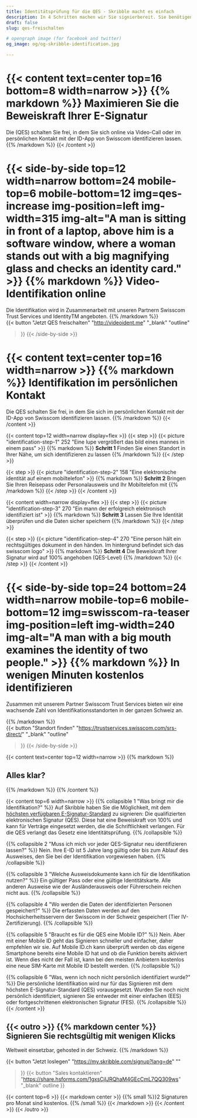 ```yaml
---
title: Identitätsprüfung für die QES - Skribble macht es einfach
description: In 4 Schritten machen wir Sie signierbereit. Sie benötigen nur ein Mobiltelefon und ein gültiges Reisedokument.
draft: false
slug: qes-freischalten

# opengraph image (for facebook and twitter)
og_image: og/og-skribble-identification.jpg

---
```

{{< content text=center top=16 bottom=8 width=narrow >}}
{{% markdown %}}
Maximieren Sie die Beweiskraft 
Ihrer E-Signatur
===============
Die (QES) schalten Sie frei, in dem Sie sich online 
via Video-Call oder im persönlichen Kontakt 
mit der ID-App von Swisscom identifizieren lassen.
{{% /markdown %}}
{{< /content >}}

[//]: # (--------------------------------------------------------------------------------------------------------------)

{{< side-by-side top=12 width=narrow bottom=24 mobile-top=6 mobile-bottom=12 img=qes-increase img-position=left img-width=315 img-alt="A man is sitting in front of a laptop, above him is a software window, where a woman stands out with a big magnifying glass and checks an identity card." >}}
{{% markdown %}}
Video-Identifikation 
online
===============
Die Identifikation wird in Zusammenarbeit mit unseren Partnern Swisscom Trust Services und IdentityTM angeboten. 
{{% /markdown %}}
<br>
{{< button
  "Jetzt QES freischalten"
  "http://videoident.me"
  "_blank"
  "outline"
>}}
{{< /side-by-side >}}

[//]: # (--------------------------------------------------------------------------------------------------------------)


{{< content text=center top=16 width=narrow >}}
{{% markdown %}}
Identifikation 
im persönlichen Kontakt
===============
Die QES schalten Sie frei, in dem Sie sich im persönlichen Kontakt
mit der ID-App von Swisscom identifizieren lassen.
{{% /markdown %}}
{{< /content >}}

{{< content top=12 width=narrow display=flex >}}
{{< step >}}
{{< picture "identification-step-1" 252 "Eine lupe vergrößert das bild eines mannes in einem pass" >}}
{{% markdown %}}
**Schritt 1**
Finden Sie einen Standort in Ihrer Nähe, um sich identifizieren zu lassen
{{% /markdown %}}
{{< /step >}}

{{< step >}}
{{< picture "identification-step-2" 158 "Eine elektronische identität auf einem mobiltelefon" >}}
{{% markdown %}}
**Schritt 2**
Bringen Sie Ihren Reisepass oder Personalausweis und Ihr Mobiltelefon mit
{{% /markdown %}}
{{< /step >}}
{{< /content >}}

{{< content width=narrow display=flex >}}
{{< step >}}
{{< picture "identification-step-3" 270 "Ein mann der erfolgreich elektronisch identifiziert ist" >}}
{{% markdown %}}
**Schritt 3**
Lassen Sie Ihre Identität überprüfen und die Daten sicher speichern
{{% /markdown %}}
{{< /step >}}

{{< step >}}
{{< picture "identification-step-4" 270 "Eine person hält ein rechtsgültiges dokument in den händen. Im hintergrund befindet sich das swisscom logo" >}}
{{% markdown %}}
**Schritt 4**
Die Beweiskraft Ihrer Signatur wird auf 100% angehoben (QES-Level)
{{% /markdown %}}
{{< /step >}}
{{< /content >}}

[//]: # (--------------------------------------------------------------------------------------------------------------)

{{< side-by-side top=24 bottom=24 width=narrow mobile-top=6 mobile-bottom=12 img=swisscom-ra-teaser img-position=left img-width=240 img-alt="A man with a big mouth examines the identity of two people." >}}
{{% markdown %}}
In wenigen Minuten kostenlos
identifizieren
===============
Zusammen mit unserem Partner Swisscom Trust Services bieten wir eine wachsende Zahl von Identifikationsstandorten in der ganzen Schweiz an.

{{% /markdown %}}
<br>
{{< button
  "Standort finden"
  "https://trustservices.swisscom.com/srs-direct/"
  "_blank"
  "outline"
>}}
{{< /side-by-side >}}

[//]: # (--------------------------------------------------------------------------------------------------------------)

{{< content text=center top=12 width=narrow >}}
{{% markdown %}}
## Alles klar?
{{% /markdown %}}
{{% /content %}}

{{< content top=6 width=narrow >}}
{{% collapsible 1 "Was bringt mir die Identifikation?" %}}
Auf Skribble haben Sie die Möglichkeit, mit dem [höchsten verfügbaren E-Signatur-Standard](/de/signaturstandards) zu signieren: Die qualifizierten elektronischen Signatur (QES). Diese hat eine Beweiskraft von 100% und kann für Verträge eingesetzt werden, die die Schriftlichkeit verlangen. Für die QES verlangt das Gesetz eine Identitätsprüfung.
{{% /collapsible %}}

{{% collapsible 2 "Muss ich mich vor jeder QES-Signatur neu identifizieren lassen?" %}}
Nein. Ihre E-ID ist 5 Jahre lang gültig oder bis zum Ablauf des Ausweises, den Sie bei der Identifikation vorgewiesen haben.
{{% /collapsible %}}

{{% collapsible 3 "Welche Ausweisdokumente kann ich für die Identifikation nutzen?" %}}
Ein gültiger Pass oder eine gültige Identitätskarte. Alle anderen Ausweise wie der Ausländerausweis oder Führerschein reichen nicht aus.
{{% /collapsible %}}

{{% collapsible 4 "Wo werden die Daten der identifizierten Personen gespeichert?" %}}
Die erfassten Daten werden auf den Hochsicherheitsservern der Swisscom in der Schweiz gespeichert (Tier IV-Zertifizierung).
{{% /collapsible %}}

{{% collapsible 5 "Braucht es für die QES eine Mobile ID?" %}}
Nein. Aber mit einer Mobile ID geht das Signieren schneller und einfacher, daher empfehlen wir sie. Auf Mobile ID.ch kann überprüft werden ob das eigene Smartphone bereits eine Mobile ID hat und ob die Funktion bereits aktiviert ist. Wenn dies nicht der Fall ist, kann bei den meisten Anbietern kostenlos eine neue SIM-Karte mit Mobile ID bestellt werden.
{{% /collapsible %}}

{{% collapsible 6 "Was, wenn ich noch nicht persönlich identifiziert wurde?" %}}
Die persönliche Identifikation wird nur für das Signieren mit dem höchsten E-Signatur-Standard (QES) vorausgesetzt. Wurden Sie noch nicht persönlich identifiziert, signieren Sie entweder mit einer einfachen (EES) oder fortgeschrittenen elektronischen Signatur (FES).
{{% /collapsible %}}
{{< /content >}}


[//]: # (--------------------------------------------------------------------------------------------------------------)

{{< outro >}}
{{% markdown center %}}
Signieren Sie rechtsgültig 
mit wenigen Klicks
---
Weltweit einsetzbar, gehosted in der Schweiz.
{{% /markdown %}}

{{< button
  "Jetzt loslegen"
  "https://my.skribble.com/signup?lang=de"
  ""
>}}
{{< button
  "Sales kontaktieren"
  "https://share.hsforms.com/1gxsCjIJRQhaM4GEcCmL7QQ309ws"
  "_blank"
  outline
>}}

{{< content top=6 >}}
{{< markdown center >}}
{{% small %}}2 Signaturen pro Monat sind kostenlos.
{{% /small %}} 
{{< /markdown >}}
{{< /content >}}
{{< /outro >}}
